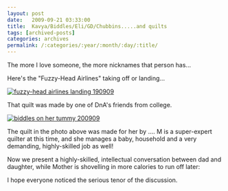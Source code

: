 ```yaml
---
layout: post
date:	2009-09-21 03:33:00
title:  Kavya/Biddles/Eli/GD/Chubbins.....and quilts
tags: [archived-posts]
categories: archives
permalink: /:categories/:year/:month/:day/:title/
---
```

The more I love someone, the more nicknames that person has...

Here's the "Fuzzy-Head Airlines" taking off or landing...

<a href="http://s562.photobucket.com/albums/ss67/pugaippadam/?action=view&amp;current=IMG_6420.jpg" target="_blank"><img src="http://i562.photobucket.com/albums/ss67/pugaippadam/IMG_6420.jpg" border="0" alt="fuzzy-head airlines landing 190909"></a>

That quilt was made by one of DnA's friends from college.



<a href="http://s562.photobucket.com/albums/ss67/pugaippadam/?action=view&amp;current=IMG_6758.jpg" target="_blank"><img src="http://i562.photobucket.com/albums/ss67/pugaippadam/IMG_6758.jpg" border="0" alt="biddles on her tummy 200909"></a>


The quilt in the photo above was made for her by <lj user="murthys_r_us">.... M is a super-expert quilter at this time, and she manages a baby, household and a very demanding, highly-skilled job  as well!

Now we present a highly-skilled, intellectual conversation between dad and daughter, while Mother is shovelling in more calories to run off later:



<lj-embed id="115"/>

I hope everyone noticed the serious tenor of the discussion.

